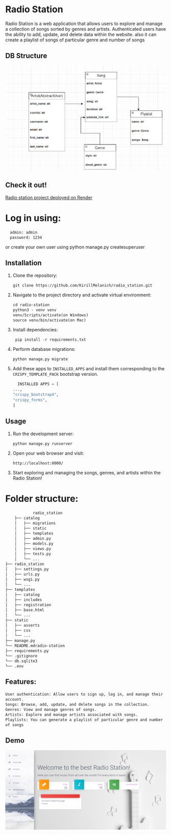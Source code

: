 # Radio Station

Radio Station is a web application that allows users to explore and manage a collection of songs sorted by genres and artists. Authenticated users have the ability to add, update, and delete data within the website.
also it can create a playlist of songs of particular genre and number of songs

## DB Structure 
![Website Interface](db_structure.png)

## Check it out!
   [Radio station project deployed on Render](https://radio-station-2ct2.onrender.com/)
# Log in using:
    
      admin: admin
      password: 1234

or create your own user using python manage.py createsuperuser
## Installation

1. Clone the repository:

   ```shell
   git clone https://github.com/KirillMelanich/radio_station.git
   
2. Navigate to the project directory and activate virtual environment:
   ```shell
   cd radio-station
   python3 - venv venv
   venv/Scripts/activate(on Windows)
   source venv/bin/activate(on Mac)
   
3. Install dependencies:
   ```shell
    pip install -r requirements.txt
   
4. Perform database migrations:
    ```shell
    python manage.py migrate

5. Add these apps to `INSTALLED_APPS` and install them corresponding to the `CRISPY_TEMPLATE_PACK` bootstrap version.

      ```python
        INSTALLED APPS = [
      ...,
      "crispy_bootstrap4",
      "crispy_forms",
   ]
   ```

## Usage

1. Run the development server:
     ```shell
    python manage.py runserver
2. Open your web browser and visit:
    ```shell 
    http://localhost:8000/

3. Start exploring and managing the songs, genres, and artists within the Radio Station!

# Folder structure:
         
                radio_station
        ├── catalog
        │   ├── migrations
        │   ├── static
        │   ├── templates
        │   ├── admin.py
        │   ├── models.py
        │   ├── views.py
        │   ├── tests.py
        │   └── ...
    ├── radio_station
    │   ├── settings.py
    │   ├── urls.py
    │   ├── wsgi.py
    │   └── ...
    ├── templates
    │   ├── catalog
    │   ├── includes
    │   ├── registration
    │   ├── base.html
    │   └── ... 
    ├── static
    │   ├── asserts
    │   ├── css
    │   └── ...
    ├── manage.py
    └── README.mdradio-station
    ├── requirements.py
    └── .gitignore
    └── db.sqlite3
    └── .env



## Features:
```shell 
User authentication: Allow users to sign up, log in, and manage their account.
Songs: Browse, add, update, and delete songs in the collection.
Genres: View and manage genres of songs.
Artists: Explore and manage artists associated with songs.
Playlists: You can generate a playlist of particular genre and number of songs
```

## Demo 
![Website Interface](demo.png)